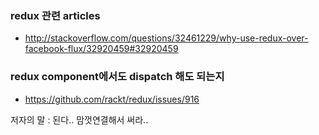 
### redux 관련 articles 

- http://stackoverflow.com/questions/32461229/why-use-redux-over-facebook-flux/32920459#32920459


### redux component에서도 dispatch 해도 되는지 

- https://github.com/rackt/redux/issues/916

저자의 말 : 된다.. 맘껏연결해서 써라..
